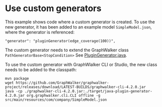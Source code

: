 # Use custom generators

This example shows code where a custom generator is created. To use the new generator, it has been added to an example model `SimpleModel.json`, where the generator is referenced:

`"generator": "pluginGenerator(edge_coverage(100))",`

The custom generator needs to extend the GraphWalker class `PathGeneratorBase<StopCondition>`
See [PluginGenerator.java](https://github.com/GraphWalker/graphwalker-example/blob/master/java-plugin-generator/src/main/java/com/mycompany/lib/PluginGenerator.java).

To use the custom generator with GraphWlalker CLI or Studio, the new class needs to be added to the classpath:
```
mvn package
wget https://github.com/GraphWalker/graphwalker-project/releases/download/LATEST-BUILDS/graphwalker-cli-4.2.0.jar
java -cp ./graphwalker-cli-4.2.0.jar:./target/java-plugin-generator-4.2.0.jar org.graphwalker.cli.CLI offline -g src/main/resources/com/company/SimpleModel.json
```
